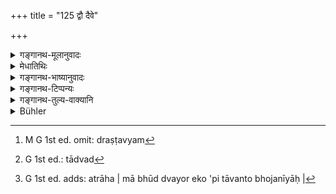 +++
title = "125 द्वौ दैवे"

+++

<details><summary>गङ्गानथ-मूलानुवादः</summary>

Even though wealthy, one should feed two at the rite performed in honour of the gods, and three at that in honour of the Pitṛs; or one only at each of the two rites he should not indulge in large company.—(125)
</details>

<details><summary>मेधातिथिः</summary>

[^२१९]:
     M G: prasajjeta

यद्य् अपि प्रतिज्ञातस्य वस्तुनस् तेनैव क्रमेण विशेषकथनं युक्तम्, तथापीह स्वल्पवक्तव्यत्वाद् "भोजनीया" (म्ध् ३.११४) इति प्राप्तं परित्यज्य संख्यानिर्देशो ऽनेन क्रियते । 

- देवान् उद्दिश्य **द्वौ** ब्राह्मणौ भोजयेत् । पितॄणां कृत्ये **त्रीन्** । **उभयत्र वा** दैव एकं पित्र्ये चैकम् । यद्य् अपि "पित्र्ये" इत्य् अत्र पितुर् इदम् इति पितृशब्देन देवताचोदना, तथापि पितृपितामहप्रपितामहा उद्देश्याः । तत्रैकैकस्यैकैअं भोजयेत्, न त्व् एवैकं सर्वेभ्यः, पृथक्पृथग् देवतात्वात् । उक्तं च गृह्यकरेण "न त्व् एवैकं सर्वेषाम्" (आश्ग् ४.७.४), "पिण्डैर् व्याख्यातम्" (आश्ग् ४.७.६) इति । यथैकः पिण्डः सर्वेभ्यो न निरुप्यते तथैव ब्राह्मणो ऽपि न भोज्यत इत्य् अर्थः । इहापि वक्ष्यति- "निमन्त्रयेत त्र्यवरान्" (म्ध् ३.१७७) इति । भोजनार्थम् एव तन्निमन्त्रणम्, नादृष्टार्थम् । अतश् च पितृकृत्ये त्रींस् त्रीन् इति द्रष्टव्यम् । तथा चाह- "न चावरान् भोजयेत्" इति (च्ड़्। ग्ध् १५.७) । एवं च कृत्वा "एकैकम् अपि विद्वांसम्" (म्ध् ३.११९) इत्य् एतद् अप्य् एवम् एव द्रष्टव्यम्-[^२२०] एकैकस्यैकैकम् इति । अपि च नैवात्रैकैकम् उभयत्रेत्य् एतद् विधीयते, विस्तरप्रतिषेधर्थो ऽयम् अनुवादः । यथा "विषं भक्षय, मा चास्य गृहे भुङ्क्ष्व" इति । 


[^२२०]:
     M G 1st ed. omit: draṣṭavyam

- <u>यद्य्</u> एवं "द्वौ दैवे" इत्य् एषो ऽपि विधिर् न स्याद् अस्याप्य् अन्यार्थतयोपपत्तेः । अथायं विधिर् अप्राप्तत्वाद् एकैकम् इत्य् एषो ऽपि कस्मान् न भवति । 

- <u>अत्राह</u> । मा भूद् द्वयोर् एको ऽपि विधिः । 

- <u>कुतस्</u> तर्हि संख्यावगमः ।

- "निमन्त्रयेत त्र्यवरान्" इति (म्ध् ३.१७७) ।

- <u>ननु</u> तत्र दैवग्रहणं नास्ति ।

- <u>स्मृत्यन्तरात्</u> तर्हि संख्यावगमः- "अयुजो वा यथोत्साहम्" (ग्ध् १५.७–८) इति, "युग्मान् दैवे" (य्ध् १.२२६) इति । 

- यदि वायं संख्याविधिः स्याद् विस्तरप्राप्त्यभावात् प्रतिषेधो ऽनर्थकः । तस्माद् यावद्भिर् ब्राह्मणैर् भोजितैर् विस्तरे ये दोषास् ते न भवन्ति ताद्वन्तो[^२२१] भोजनीयाः ।[^२२२] पित्र्ये ऽयुग्माः दैवे तु द्वाव् एव । अतिसमृद्धो ऽप्य् अत्यर्थम् आढ्यो ऽपि । न प्रवर्तेत विस्तरे । न चायम् अदृष्टार्थो विस्तरप्रतिषेधः ॥ ३.११५ ॥


[^२२२]:
     G 1st ed. adds: atrāha | mā bhūd dvayor eko 'pi tāvanto bhojanīyāḥ |


[^२२१]:
     G 1st ed.: tādvad

_किं तर्हि ।_
</details>

<details><summary>गङ्गानथ-भाष्यानुवादः</summary>

Though as a rule each subject should be propounded in the same order in which it has been mentioned before,—and according to this the *persons to be fed* should have been described first,—yet the present verse describes their *number* first; because there is very little to be said on this point.

With reference to the gods, one should feed two Brāhmaṇas, and at the rite performed in honour of the Pitṛs he should feed three; ‘*or one at each of the two*’—*i.e*., one at the rite in honour of the Gods and one at that in honour of the Pitṛs.

Though the word used in the Text is ‘*pitṛ*,’ which shows that the entity to whom the offering is to be made is the *Father*, yet, as a matter of fact, the offering is to be made to the Father, grandfather and great-grandfather. Hence, at the *śrāddha*, one should food one Brāhmaṇa for each of these three,—and not one only for all three; because each of them constitutes a distinct ‘recipient of offering.’ Says the author of the *Gṛhyasūtra* (Āśvnlāyana, 4. 7.2-4)—‘Not only one for all; it has been explained by means of the balls;’ that is, just as only one ball is not offered to all, so only one Brāhmaṇa should not be fed for all. Here also the author will say later on—‘he should invite at least three;’ and the invitation there spoken of is for the purpose of feeding them, and not for the purpose of any merely transcendental result. It is for this reason that at the rite in honour of ancestors one should feed three,—that is, three times three, specially as it has been declared that ‘one should not feed the least number.’ This same explanation *applies also to what is said below (in 129*) regarding the feeding ‘even one learned person at each;’ which means that one for each of the three ancestors.

Further, the words ‘*or only one at each of the two*’ does not contain an injunction; it is only a reiteration made for the propose of introducing the prohibition of ‘large company;’ just as we have in the statement—‘eat poison, do not eat in his house.’

“If that be so, then the assertion ‘he should feed two at the rite in honour of the gods’ also may not be an injunction; as this also could be explained as subservient to something else. If, however, this be regarded as an Injunction, on the ground that what it says is not knowable from any other source,—then, why cannot the statement ‘one at each’ also be an Injunction?”

The answer to this is that neither of the two statements may be regarded as an Injunction.

“Whence, then, could we know the number (to be fed)?”

From the assertion—‘he should invite at least three.’

“But in that passage there is no mention of the rite in honour of the gods.”

Well, in that case, we can learn the number from another *Smṛti*:—‘an odd number, according to one’s enthusiasm,’ ‘an even number at the rite in honour of the gods’ (Yājñavalkya, *ācāra*, 227).

Further, if the present verse contained an Injunction of the number to be fed, then, since there would be no possibility of any idea arising regarding the ‘large company,’ the prohibition of it would be absolutely uncalled for.

From all this it follows that only so many Brāhmaṇas should be fed, by feeding whom one would not fall into those difficulties that might arise from the feeding of too many men. That is, at the rite in honour of the ancestors, an odd number, and at that in honour of the gods, only two.

Even when the man is extremely wealthy,—very rich,—‘*he should, not indulge in large company*.’—(125)

This prohibition of feeding a very large number is not with a view to any transcendental result. In fact—
</details>

<details><summary>गङ्गानथ-टिप्पन्यः</summary>

Buhler is not quite fair to Medhātithi when he says that he takes the
first part of the verse in a peculiar manner, “one must feed two
Brāhmaṇas at the offering to the gods and three for each ancestor (or
nine in all) at the offering to the manes”. This is not quite what
Medhātithi takes the text *to mean*; what he mentions is what ought to
be done, in consideration of the other texts that he quotes.

This verse is quoted in *Gadādharapaddhati* (Kāla, p. 511);—in
*Nṛsiṃhaprasāda* (Śrāddha, p. 24b);—in *Hemādri* (Śrāddha, pp. 159 and
114);—and in *Śrāddhakriyākaumudī* (p. 94), which explains ‘*ubhayatra*’
as ‘one in *Devakṛtya* and one in *Pitṛkṛtya*.’

The first quarter of this verse is quoted in *Parāśaramādhava* (Ācāra,
p. 698) as laying down the proportion of Brāhmaṇas to be fed at the two
sorts of rites. If five Brāhmaṇas are to be fed, two should be fed in
connection with the offering to the Gods and three in connection with
that to the *Pitṛs*.

*Madanapārijāta* (p. 592) quotes the verse, and explains that the
forbidding of the feeding of a large company is based on the fear that
if a large number of people are invited at a time or place not quite
suited for the purpose, there may be many defects that, would go to
vitiate the entire rite.

*Nirṇayasindhu* (p. 287) quotes this verse;—also *Aparārka* (p. 430),
which adds that the term ‘*Pitṛ*’ here includes the maternal grandfather
and all those who have been declared to be ‘deities’ (for the
Śrāddha);—again on p. 463, where it adds that it is meant to eulogise
the lesser number, and not to prohibit large numbers; if it meant the
latter, it would be wrong to feed a large number of men, which is
actually enjoined by other *Smṛtis*.
</details>

<details><summary>गङ्गानथ-तुल्य-वाक्यानि</summary>

*Vaśiṣṭha* (11.24).—\[Reproduces Manu.\]

*Gautama* (15.8, 21).—‘At least nine; or an odd number; or any number,
in accordance with his zeal; (the man invited) should be possessed of
excellent qualities.’

*Viṣṇu* (73, 3-4).—‘In connection with the offering to the gods one
should feed two men, who should be facing the east; and in connection
with the offering to Pitṛs, three men, who should he facing the north;
or one in connection with each of the two offerings.’

*Yājñavalkya* (1.227-229).—‘At the offering to gods, an even number, and
at that to Pitṛs, an odd number of Brāhmaṇas should be invited, to the
best of one’s capacity. Two men facing the east, in connection with the
offering to the gods; three facing the north, in connection with the
offering to Pitṛs; or one in connection with each of the two offerings;
so also in the case of the offering to the maternal grand-fathers.’

*Āśvalāyana-Gṛhyasūtra* (4.2).—‘Brāhmaṇas endowed with learning and
character and good conduct, invited in time, bathed and purified, should
be made to face the north, as if they were Pitṛs, either one or two or
three for each one of the Pitṛs; but never only one for all.’

*Baudhāyana* (2.9.21).—\[The same as Manu.\]

*Paiṭhīnasi* (Parāśaramādhava, p. 698).—‘One shall invite seven or five
or two Brāhmaṇas learned in the Veda.’

*Śaunaka* (Do.).—‘Two for each Pitṛ; one for each; or three for each.’

*Brahmāṇḍa-purāṇa* (Do., p. 699).—‘Even though he has the capacity, he
should feed less than nine, never more; so say those who perceive
difficulties in feeding a large number,’

*Vṛddha-Bṛhaspati* (Do.).—‘At the rite in honour of Pitṛs and gods, one
shall feed one or two or three on behalf of each; due honour and
observance of right time and place cannot be fulfilled if there is an
excess.’

*Śaṅkha* (Do.).—‘Or one may feed a single Brāhmaṇa, who is the
*sanctifier of company*.’

*Vaśiṣṭha* (Aparārka, p. 461).—‘Or, one may feed a single Brāhmaṇa,
thoroughly versed in the Veda.’
</details>

<details><summary>Bühler</summary>

125	One must feed two (Brahmanas) at the offering to the gods, and three at the offering to the manes, or one only on either occasion; even a very wealthy man shall not be anxious (to entertain) a large company.
</details>
